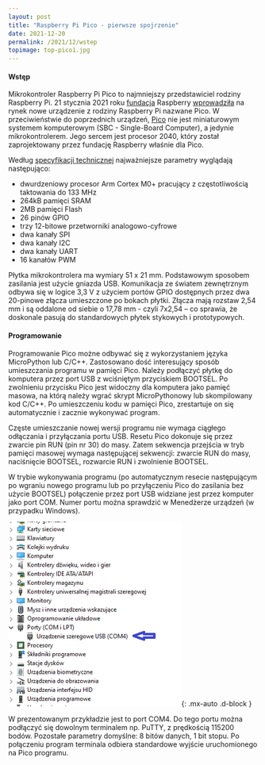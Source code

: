 ```yaml
---
layout: post
title: "Raspberry Pi Pico - pierwsze spojrzenie"
date: 2021-12-20
permalink: /2021/12/wstep
topimage: top-pico1.jpg
---
```


#### Wstęp

Mikrokontroler Raspberry Pi Pico to najmniejszy przedstawiciel rodziny Raspberry Pi. 21 stycznia 2021 roku [fundacja](https://www.raspberrypi.org/about/) Raspberry [wprowadziła](https://www.raspberrypi.org/blog/raspberry-pi-silicon-pico-now-on-sale/) na rynek nowe urządzenie z rodziny Raspberry Pi nazwane Pico.
W przeciwieństwie do poprzednich urządzeń, [Pico](https://www.raspberrypi.org/products/raspberry-pi-pico/) nie jest miniaturowym systemem komputerowym (SBC - Single-Board Computer), a jedynie mikrokontrolerem. Jego sercem jest procesor 2040, który został zaprojektowany przez fundację Raspberry właśnie dla Pico.

Według [specyfikacji technicznej](https://www.raspberrypi.com/documentation/microcontrollers/raspberry-pi-pico.html) najważniejsze parametry wyglądają następująco:

-   dwurdzeniowy procesor Arm Cortex M0+ pracujący z częstotliwością taktowania do 133 MHz
-   264kB pamięci SRAM
-   2MB pamięci Flash
-   26 pinów GPIO
-   trzy 12-bitowe przetworniki analogowo-cyfrowe
-   dwa kanały SPI
-   dwa kanały I2C
-   dwa kanały UART
-   16 kanałów PWM

Płytka mikrokontrolera ma wymiary 51 x 21 mm. Podstawowym sposobem zasilania jest użycie gniazda USB. Komunikacja ze światem zewnętrznym odbywa się w logice 3,3 V z użyciem portów GPIO dostępnych przez dwa 20-pinowe złącza umieszczone po bokach płytki. Złącza mają rozstaw 2,54 mm i są oddalone od siebie o 17,78 mm - czyli 7x2,54 – co sprawia, że doskonale pasują do standardowych płytek stykowych i prototypowych.

#### Programowanie

Programowanie Pico możne odbywać się z wykorzystaniem języka MicroPython lub C/C++. Zastosowano dość interesujący sposób umieszczania programu w pamięci Pico. Należy podłączyć płytkę do komputera przez port USB z wciśniętym przyciskiem BOOTSEL. Po zwolnieniu przycisku Pico jest widoczny dla komputera jako pamięć masowa, na którą należy wgrać skrypt MicroPythonowy lub skompilowany kod C/C++. Po umieszczeniu kodu w pamięci Pico, zrestartuje on się automatycznie i zacznie wykonywać program.

Częste umieszczanie nowej wersji programu nie wymaga ciągłego odłączania i przyłączania portu USB. Resetu Pico dokonuje się przez zwarcie pin RUN (pin nr 30) do masy. Zatem sekwencja przejścia w tryb pamięci masowej wymaga następującej sekwencji: zwarcie RUN do masy, naciśnięcie BOOTSEL, rozwarcie RUN i zwolnienie BOOTSEL.

W trybie wykonywania programu (po automatycznym resecie następującym po wgraniu nowego programu lub po przyłączeniu Pico do zasilania bez użycie BOOTSEL) połączenie przez port USB widziane jest przez komputer jako port COM. Numer portu można sprawdzić w Menedżerze urządzeń (w przypadku Windows).

![MU](/img/p202112/Menedzer_urzadzen_COM4.png){: .mx-auto .d-block }

W prezentowanym przykładzie jest to port COM4. Do tego portu można podłączyć się dowolnym terminalem np. PuTTY, z prędkością 115200 bodów. Pozostałe parametry domyślne: 8 bitów danych, 1 bit stopu. Po połączeniu program terminala odbiera standardowe wyjście uruchomionego na Pico programu.
